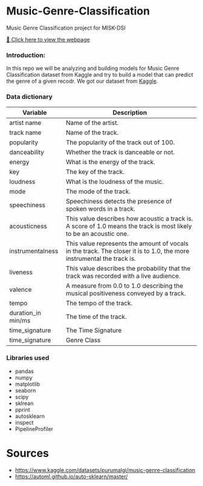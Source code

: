 # Music-Genre-Classification
Music Genre Classification project for MISK-DSI 

[:link: Click here to view the webpage](https://mhaln3mi.github.io/Airbnb-Rome-EDA/airbnb-rome.html)

### Introduction:

In this repo we will be analyzing and building models for Music Genre Classification dataset from Kaggle and try to build a model that can predict the genre of a given recodr. We got our dataset from [Kaggle](https://www.kaggle.com/datasets/purumalgi/music-genre-classification). 


### Data dictionary

| Variable      | Description |
| ----------- | ----------- |
| artist name    | Name of the artist.       |
| track name   | Name of the track.       |
| popularity  | The popularity of the track out of 100.        |
| danceability   | Whether the track is danceable or not.        |
| energy   | What is the energy of the track.        |
| key   | The key of the track.         |
| loudness   | What is the loudness of the music.       |
| mode   | The mode of the track.        |
| speechiness   | Speechiness detects the presence of spoken words in a track.      |
| acousticness   | This value describes how acoustic a track is. A score of 1.0 means the track is most likely to be an acoustic one.        |
| instrumentalness   | This value represents the amount of vocals in the track. The closer it is to 1.0, the more instrumental the track is.       |
| liveness   | This value describes the probability that the track was recorded with a live audience.       |
| valence   | A measure from 0.0 to 1.0 describing the musical positiveness conveyed by a track.      |
| tempo   | The tempo of the track.      |
| duration_in min/ms   | The time of the track.      |
| time_signature   | The Time Signature      |
| time_signature   | Genre Class      |


### Libraries used

- pandas
- numpy
- matplotlib
- seaborn
- scipy
- sklrean
- pprint
- autosklearn
- inspect
- PipelineProfiler



# Sources

- https://www.kaggle.com/datasets/purumalgi/music-genre-classification
- https://automl.github.io/auto-sklearn/master/